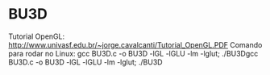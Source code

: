 # BU3D
Tutorial OpenGL: http://www.univasf.edu.br/~jorge.cavalcanti/Tutorial_OpenGL.PDF
Comando para rodar no Linux: gcc BU3D.c -o BU3D -lGL -lGLU -lm -lglut; ./BU3Dgcc BU3D.c -o BU3D -lGL -lGLU -lm -lglut; ./BU3D
